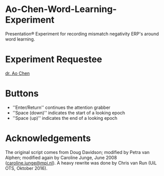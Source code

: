 # Ao-Chen-Word-Learning-Experiment
Presentation® Experiment for recording mismatch negativity ERP's around word learning.

# Experiment Requestee
[dr. Ao Chen](http://www.uu.nl/staff/AChen/0)

# Buttons
* ''Enter/Return'' continues the attention grabber
* ''Space (down)'' indicates the start of a looking epoch
* ''Space (up)'' indicates the end of a looking epoch

# Acknowledgements
The original script comes from Doug Davidson; modified by Petra van Alphen; modified again by Caroline Junge, June 2008 (caroline.junge@mpi.nl). 
A heavy rewrite was done by Chris van Run (UiL OTS, Oktober 2016).